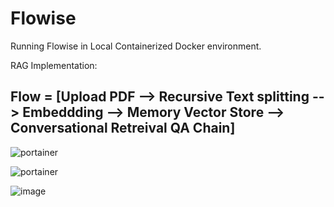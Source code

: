 # Flowise

Running Flowise in Local Containerized Docker environment.  

RAG Implementation:  

## Flow = [Upload PDF --> Recursive Text splitting --> Embeddding --> Memory Vector Store --> Conversational Retreival QA Chain]

![portainer](https://github.com/subzero11/Flowise/assets/16353348/81723300-d926-4939-8af1-cbbba9e13a64)

![portainer](https://github.com/subzero11/Flowise/assets/16353348/f2902d9b-fd17-44d3-9697-69045c426848)

![image](https://github.com/subzero11/Flowise/assets/16353348/9011b067-6c70-491a-81e5-770fb5467b7d)
